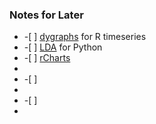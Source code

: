 ### Notes for Later

<ul>
<li>-[ ] <a href="https://rstudio.github.io/dygraphs/index.html" target="_blank">dygraphs</a> for R timeseries</li>
<li>-[ ] <a href="http://sebastianraschka.com/Articles/2014_python_lda.html" target="_blank">LDA</a> for Python</li>
<li>-[ ] <a href="http://rstudio-pubs-static.s3.amazonaws.com/80049_3fc50b067f3c475282c54625f1689368.html#highcharts" target="_blank">rCharts</a> <li>
<li>-[ ] <li>
<li>-[ ] <li>
</ul>
